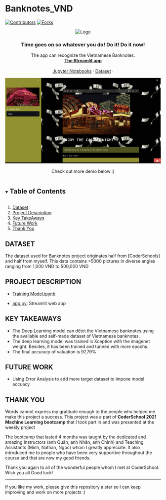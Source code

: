 # Banknotes_VND
<p align="center">
  
[![Contributors][contributors-shield]][contributors-url]
[![Forks][forks-shield]][forks-url]
  
</p>

<p align="center">
  <a>
    <img src="https://raw.githubusercontent.com/CHP2108/Banknotes_VND/main/panda_girl.gif" alt="Logo" width="180" height="140">
  </a>
  <h3 align="center">Time goes on so whatever you do! Do it! Do it now!</h3>
  <p align="center">
    The app can recognize  the Vietnamese Banknotes.
    <br />
    <a href="https://share.streamlit.io/suzynguyenn/banknotes_vnd/main"><strong>The Streamlit app</strong></a>
    <br />
    <br />
    <a href="https://colab.research.google.com/drive/13r-kErvZuHaLDEFalIHPVN4HcfJTcJt0">Jupyter Notebooks</a>
    ·
    <a href="https://world.openfoodfacts.org/data">Dataset</a>
    ·
  </p>
</p>

<img src="https://raw.githubusercontent.com/SuzyNguyenn/Banknotes_VND/main/Pictures/ezgif.com-gif-maker.gif">

<p align="center">Check out more demo below :)</p>

<!-- TABLE OF CONTENTS -->
<details open="open">
  <summary><h2 style="display: inline-block">Table of Contents</h2></summary>
  <ol>
    <li><a href="#dataset">Dataset</a></li>
    <li><a href="#project-description">Project Description</a></li>
    <li><a href="#key-takeaways">Key TakeAways</a></li>
    <li><a href="#future-work">Future Work</a></li>
    <li><a href="#thank-you">Thank You</a></li>
  </ol>
</details>


## DATASET
The dataset used for Banknotes project originates half from [CoderSchools] and half from myself. This data contains >5000 pictures in diverse angles ranging from 1,000 VND to 500,000 VND

## PROJECT DESCRIPTION    
   - [Training Model.ipynb](https://github.com/SuzyNguyenn/Banknotes_VND/blob/main/Training.ipynb)
    
   - [app.py](https://github.com/SuzyNguyenn/Banknotes_VND/blob/main/streamlit_app.py): Streamlit web app

## KEY TAKEAWAYS

- The Deep Learning model can dêtct the Vietnamese banknotes using the available and self-made dataset of Vietnamese banknotes. 
- The deep learning model was trained is Xception with the imagenet weight. Besides, it has been trained and tunned with more epochs. 
- The final accuracy of valuation is 97,79%

## FUTURE WORK

  - Using Error Analysis to add more target dataset to impove model accuacy


## THANK YOU

  Words cannot express my gratitude enough to the people who helped me make this project a success. This project was a part of **CoderSchool 2021 Machine Learning bootcamp** that I took part in and was presented at the weekly project
  
  The bootcamp that lasted 4 months was taught by the dedicated and amazing Instructors (anh Quân, anh Nhân, anh Chinh) and Teaching Assistants (Minh, Nathan, Ngọc) whom I greatly appreciate. It also introduced me to people who have been very supportive throughout the course and that are now my good friends.
  
  Thank you again to all of the wonderful people whom I met at CoderSchool. Wish you all Good luck!
  
 -----------------
 If you like my work, please give this repository a star so I can keep improving and work on more projects :)

[contributors-shield]: https://img.shields.io/github/forks/CHP2108/Banknotes_VND?color=pink&label=Contributors&style=for-the-badge
[contributors-url]: https://github.com/CHP2108/Banknotes_VND/graphs/contributors
[forks-shield]: https://img.shields.io/github/forks/CHP2108/Banknotes_VND?style=for-the-badge
[forks-url]: https://github.com/CHP2108/Banknotes_VND/network/members
